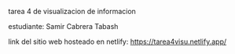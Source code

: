 tarea 4 de visualizacion de informacion 

estudiante: Samir Cabrera Tabash 


link del sitio web hosteado en netlify: https://tarea4visu.netlify.app/